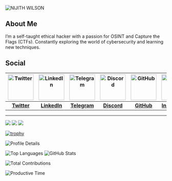 ![NIJITH WILSON](https://github.com/user-attachments/assets/d43abf50-ebfb-45e6-8a9c-2748a2af6139)

## About Me
I’m a self-taught ethical hacker with a passion for OSINT and Capture the Flags (CTFs). Constantly exploring the world of cybersecurity and learning new techniques.

## Social
| <img src="https://freepnglogo.com/images/all_img/1691832708new-twitter-x-logo-white.png" alt="Twitter" width="80"/>  |  <img src="https://cdn-icons-png.flaticon.com/512/174/174857.png" alt="LinkedIn" width="80"/>  |  <img src="https://upload.wikimedia.org/wikipedia/commons/thumb/8/82/Telegram_logo.svg/2048px-Telegram_logo.svg.png" alt="Telegram" width="80"/>  |  <img src="https://static-00.iconduck.com/assets.00/discord-icon-2048x2048-nnt62s2u.png" alt="Discord" width="80"/>  |  <img src="https://cdn-icons-png.flaticon.com/512/25/25231.png" alt="GitHub" width="80"/>  |  <img src="https://upload.wikimedia.org/wikipedia/commons/thumb/a/a5/Instagram_icon.png/2048px-Instagram_icon.png" alt="Instagram" width="80"/>  |  <img src="https://pbs.twimg.com/profile_images/1826637490557759488/PBsOiGdi_400x400.jpg" alt="Blog" width="80"/>  |
| :-----------------------------------------------------------------------------------------------------------------: | :-----------------------------------------------------------------------------------------: | :------------------------------------------------------------------------------------------------------------------------------------------: | :------------------------------------------------------------------------------------------------------------------------------------------------: | :---------------------------------------------------------------------------------------------------------: | :-------------------------------------------------------------------------------------------------------------------: | :-------------------------------------------------------------------------------------------------------------------: |
| [**Twitter**](https://x.com/neospl0it)  |  [**LinkedIn**](https://www.linkedin.com/in/nijithwilson/)  |  [**Telegram**](https://t.me/project_entity)  |  [**Discord**](https://discord.gg/YSBfz3JnNE)  |  [**GitHub**](https://github.com/neospl0it)  |  [**Instagram**](https://instagram.com/ig.ne0)  |  [**Blog**](https://neospl0it.github.io/)  |
---


  ![](https://komarev.com/ghpvc/?username=neospl0it&color=6aa6f8)
  <img  src="https://custom-icon-badges.herokuapp.com/chrome-web-store/rating/ogffaloegjglncjfehdfplabnoondfjo?logo=thumbsup&logoColor=white"/></a>
  <img  src="https://custom-icon-badges.herokuapp.com/badge/dynamic/json?logo=graph&logoColor=fff&color=blue&label=total%20contributions&query=%24.totalContributions&url=https%3A%2F%2Fgithub-readme-streak-stats.herokuapp.com%2F%3Fuser%3Dneospl0it%26type%3Djson"/></a>
 <br>


 [![trophy](https://github-profile-trophy.vercel.app/?username=neospl0it&theme=onedark)](https://github.com/ryo-ma/github-profile-trophy)

 ![Profile Details](http://github-profile-summary-cards.vercel.app/api/cards/profile-details?username=neospl0it&theme=2077)

 ![Top Languages](http://github-profile-summary-cards.vercel.app/api/cards/repos-per-language?username=neospl0it&theme=2077)  ![GitHub Stats](http://github-profile-summary-cards.vercel.app/api/cards/stats?username=neospl0it&theme=2077)


![Total Contributions](https://github-readme-stats.vercel.app/api/?username=neospl0it&show_icons=true&count_private=true&include_all_commits=true&hide=prs,issues&theme=radical&custom_title=Total%20Contributions)


![Productive Time](http://github-profile-summary-cards.vercel.app/api/cards/productive-time?username=neospl0it&theme=2077&utcOffset=8)
